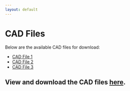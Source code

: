 ```yaml
---
layout: default
---
```


# CAD Files

Below are the available CAD files for download:

- [CAD File 1](#)
- [CAD File 2](#)
- [CAD File 3](#)

View and download the CAD files [here](https://autodesk6181.autodesk360.com/g/shares/SH30dd5QT870c25f12fc09d52961e497b3c1).
---

